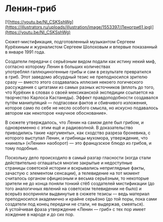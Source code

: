 # Ленин-гриб

[![https://youtu.be/NI_CSKSshWg](https://illustrators.ru/uploads/illustration/image/1553397/Леногриб1.jpg)](https://youtu.be/NI_CSKSshWg)

Сюжет-мистификация, подготовленный музыкантом Сергеем Курёхиным и журналистом Сергеем Шолоховым и впервые показанный в январе 1991 года.

Создатели передачи с серьёзным видом подали как истину некий миф, согласно которому Ленин в больших количествах употреблял галлюциногенные грибы и сам в результате превратился в гриб. Этот заведомо абсурдный тезис не преподносился зрителю сразу — вместо этого создавалась иллюзия некоего логического рассуждения с цитатами из самых разных источников (вплоть до того, что Курёхин в словах о своей мексиканской экспедиции ссылается на творчество Карлоса Кастанеды). Эффект правдоподобности создавался путём манипуляций — подтасовки фактов и сбивчивого изложения, которое само по себе не несло особого смысла, но искусно подавалось автором как некоторое «научное обоснование».

В сюжете утверждалось, что Ленин на самом деле был грибом, и одновременно с этим ещё и радиоволной. В доказательство приводились такие «аргументы», как сходство разреза броневика, с которого выступал Ленин, и грибницы мухомора, утверждение, что «нинель» («Ленин» наоборот) — это французское блюдо из грибов, и тому подобные.

Поскольку дело происходило в самый разгар гласности (когда стали действительно оглашаться многие закрытые и недоступные страницы советской истории и вскрывались неприглядные факты, зачастую с элементом сенсации), а телевидение на тот момент считалось органом официозным и весьма серьёзным, то некоторые зрители не до конца поняли тонкий стёб создателей мистификации (до того аналогичных явлений на советском телевидении не было) и всерьёз восприняли выдвинутые в сюжете тезисы — ведь материал преподносился академично и крайне серьёзно (до той поры, пока сами создатели под конец передачи не стали, не выдержав, смеяться). А устойчивая фраза утверждение «Ленин — гриб» с тех пор имеет хождение в народе и до сих пор.
